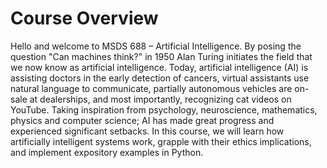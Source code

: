 # Course Overview

Hello and welcome to MSDS 688 – Artificial Intelligence.  By posing the question "Can machines think?" in 1950 Alan Turing initiates the field that we now know as artificial intelligence.  Today, artificial intelligence (AI) is assisting doctors in the early detection of cancers, virtual assistants use natural language to communicate, partially autonomous vehicles are on-sale at dealerships, and most importantly, recognizing cat videos on YouTube.  Taking inspiration from psychology, neuroscience, mathematics, physics and computer science; AI has made great progress and experienced significant setbacks.  In this course, we will learn how artificially intelligent systems work, grapple with their ethics implications, and implement expository examples in Python.
